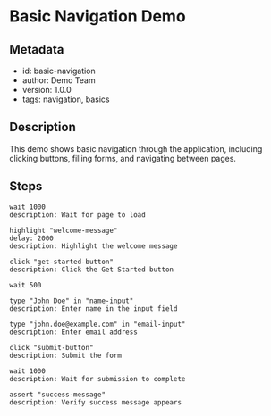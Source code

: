 # Basic Navigation Demo

## Metadata

- id: basic-navigation
- author: Demo Team
- version: 1.0.0
- tags: navigation, basics

## Description

This demo shows basic navigation through the application, including clicking buttons, filling forms, and navigating between pages.

## Steps

```
wait 1000
description: Wait for page to load
```

```
highlight "welcome-message"
delay: 2000
description: Highlight the welcome message
```

```
click "get-started-button"
description: Click the Get Started button
```

```
wait 500
```

```
type "John Doe" in "name-input"
description: Enter name in the input field
```

```
type "john.doe@example.com" in "email-input"
description: Enter email address
```

```
click "submit-button"
description: Submit the form
```

```
wait 1000
description: Wait for submission to complete
```

```
assert "success-message"
description: Verify success message appears
```